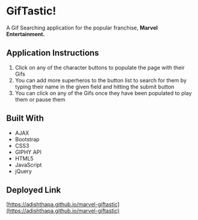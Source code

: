 # GifTastic!

A Gif Searching application for the popular franchise, **Marvel Entertainment.**

## Application Instructions

1. Click on any of the character buttons to populate the page with their Gifs
2. You can add more superheros to the button list to search for them by typing their name in the given field and hitting the submit button
3. You can click on any of the Gifs once they have been populated to play them or pause them

## Built With

- AJAX
- Bootstrap
- CSS3
- GIPHY API
- HTML5
- JavaScript
- jQuery

## Deployed Link

[https://adishthapa.github.io/marvel-giftastic](https://adishthapa.github.io/marvel-giftastic)
